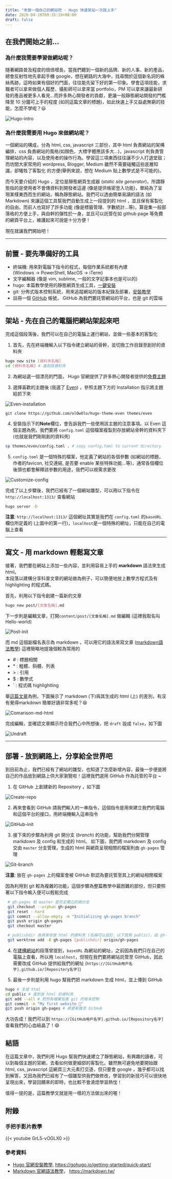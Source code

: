 ```yaml
---
title: "來做一個自己的網站吧 - Hugo 快速架站一次就上手"
date: 2020-04-10T09:35:29+08:00
draft: false
---
```


<!--category = [“machine learning”]-->
<!--**Note:** 強烈建議掃描以下 QR code 或鍵入網址([shorturl.at/cfhkL](shorturl.at/cfhkL))至網頁閱讀，獲得更佳閱讀體驗-->

<!--![QR code](http://s04.calm9.com/qrcode/2020-04/8C0UINZ6M7.png "QR code")-->

## 在我們開始之前...
### 為什麼我需要學習做網站呢？

隨著網路普及程度的倍倍增長，當我們聽到一個新的品牌、新的人事、新的產品，總會反射性地先拿起手機 google，想在網路的大海中，找尋關於這個新名詞的蛛絲馬跡。這時如果有個好的門面，往往能先留下好的第一印象。學會這項技能，求職者可以拿來做個人履歷、攝影師可以拿來當 portfolio，PM 可以拿來讓最新研發的產品被更多人看見...而許多熱心開發者的貢獻，更讓一般靜態網站開發的門檻降至 10 分鐘可上手的程度 (如同這篇文章的標題)，如此快速上手又益處無窮的技能，怎麼不學呢？😃

![Hugo-intro](https://upload.cc/i1/2020/04/10/T6mpMI.png "Hugo 介紹")

### 為什麼我需要用 Hugo 來做網站呢？
一個網站的構成，分為 html, css, javascript 三部份，其中 html 負責網站的架構編排，css 負責網站的風格(如顏色，大標字體應該多大...)，javascript 則負責管理網站的內容，以及使用者的操作行為。學習這三項東西往往讓不少人打退堂鼓；而坊間大家常用的 wordpress, Blogger, Medium 雖然不需要碰觸這些底層知識，卻犧牲了客製化
的方便(舉例來說，想在 Medium 貼上數學式是不可能的)。

而今天要介紹的 Hugo ，定位是靜態網頁生成器 (*static site generator*)，所謂靜態指的是使用者不會傳資料到開發者這邊 (像是提供帳密登入功能)，單純為了呈現某樣東西而生的網站，稱為靜態網站。我們可以透由簡單易讀的語法 (如 Markdown) 來讓這個工具幫我們自動生成上一段提到的 html ，並且保有客製化的自由，而前人也寫好了許多功能 (像是標籤管理、字數統計...等)，算是集一般部落格的方便上手，與自幹的彈性於一身，並且可以託管在如 github page 等免費的網頁平台上，維護起來可說是十分方便！

現在就讓我們開始吧！

---


## 前置 - 要先準備好的工具

* 終端機: 用來對電腦下指令的程式，每個作業系統都有內建 <br />
  (Windows -> PowerShell, MacOS -> iTerm)
* 文字編輯器 (像是 vim, sublime, 一般的文字記事本也是可以的)
* hugo: 本篇教學使用的靜態網頁生成工具，[一鍵安裝](https://gohugo.io/getting-started/installing/)
* git: 分佈式版本控制系統，用來追蹤網站的版本紀錄及部署，[安裝教學](https://git-scm.com/book/en/v2/Getting-Started-Installing-Git)
* 註冊一個 [GitHub](https://github.com/) 帳號， GitHub 為我們要託管網站的平台，也是 git 的雲端

---


## 架站 - 先在自己的電腦把網站架起來吧


完成這個段落後，我們可以在自己的電腦上運行網站，並做一些基本的客製化

1. 首先，先在終端機輸入以下指令建立網站的骨幹，並切換工作目錄至創好的資料夾

  ```bash
  hugo new site [資料夾名稱]
  cd [資料夾名稱] # 進到該資料夾
  ```

2. 為網站選一個漂亮的門面， Hugo 官網提供了許多熱心開發者提供的[免費主題](https://themes.gohugo.io/)

  <!--![Hugo-theme](https://upload.cc/i1/2020/04/10/0Evuac.png "Hugo 主題")-->

3. 選擇喜歡的主題後 (我選了 [Even](https://themes.gohugo.io/hugo-theme-even/))
   ，參照主題下方的 Installation 指示將主題給抓下來

  ![Even-installation](https://upload.cc/i1/2020/04/10/YN5VTb.png "Even Installation")

   ```
   git clone https://github.com/olOwOlo/hugo-theme-even themes/even
   ```

4. 安裝指示下的**Note**欄位，會告訴我們一些使用該主題的注意事項。以 Even 這個主題為例，我們要將 `config.toml` 這個檔案複製到存放網站骨幹的資料夾下(也就是我們剛剛創的資料夾)

```bash
cp themes/even/config.toml . # copy config.toml to current directory
```

5. `config.toml` 是一個特殊的檔案，他定義了網站的各個參數 (如網站的標題，作者的favicon, 社交連結, 是否要 enable 某些特殊功能...等)，通常各個欄位後頭也都會解釋該參數的用途，我們可以視需求更改

  ![Customize-config](https://upload.cc/i1/2020/04/10/SeXAFd.png "Simple Customization")

完成了以上步驟後，我們已經有了一個網站雛型，可以用以下指令在 `http://localhost:1313/` 查看網站

```bash
hugo server -D
```

**注意**: `http://localhost:1313/` 這個網址其實是我們在 `config.toml` 的`baseURL` 欄位所定義的 (上圖中的第一行)，`localhost`是一個特殊的網址，只能在自己的電腦上查看

---

## 寫文 - 用 markdown 輕鬆寫文章
接著，我們要在網站上添加一些內容，並利用容易上手的 **markdown** 語法來生成 html。 \
本段落以建構分享科普文章的網站做為例子，可以簡便地放上數學方程式及有 highlighting 的程式碼。

首先，利用以下指令創建一篇新的文章

```bash
hugo new post/[文章名稱].md
```

下一步則是編輯文章，打開`content/post/[文章名稱].md` 做編輯 (這裡我取名叫Hello-world)

  ![Post-init](https://upload.cc/i1/2020/04/10/l4hwLi.png "一開始空空如也")

而 md 這個副檔名表示為 markdown ，可以用它的語法來寫文章 ([markdown語法教學](https://markdown.tw/))
這裡簡略地提幾個較為常用的

* \# : 標題相關
* \* : 粗體、斜體、列表
* \> : 引用
* \$ : 數學式
* \` : 程式碼 highlightling

舉[這篇文章](http://localhost:1313/hugo-kopo/post/hello-world/)為例，下圖展示了 markdown (下)與其生成的 html (上) 的差別，有沒有覺得markdown 簡單好讀非常多呢？😆

  ![Comarison-md-html](https://upload.cc/i1/2020/04/10/uckIaF.png "markdown vs html 大比較！")

完成編輯，並確認文章顯示符合我們心中所想後，把 `draft` 設成 `false`，如下圖

  ![Undraft](https://upload.cc/i1/2020/04/10/t4ecVR.png "Undraft")

---

## 部署 - 放到網路上，分享給全世界吧

到目前為止，我們已經有了網站的雛型，也知道了怎麼新增內容，最後一步便是將自己的作品放到網路上供大家瀏覽啦！這裡我們選用 GitHub 作為託管的平台 ~

1. 在 GitHub 上創建新的 Repository ，如下圖

  ![Create-repo](https://upload.cc/i1/2020/04/10/mCWRXH.png "創建新的 Repository")

2. 再來會看到 GitHub 請我們輸入的一串指令，這個指令是用來建立我們的電腦和這個平台的接口，用終端機輸入這串指令

  ![GitHub-init](https://upload.cc/i1/2020/04/10/YmGQOX.png "建立與 GitHub 間的接口")

3. 接下來的步驟為利用 git 開分支 (*branch*) 的功能，幫助我們分開管理 markdown 及 config 和生成的 html。
   如下圖，我們將 markdown 及 config 交由 `master` 分支管理，生成的 html 與網頁呈現相關的檔案則由 `gh-pages` 管理

  ![Git-branch](https://upload.cc/i1/2020/04/10/VkFxbJ.png "開不同分支管理網站")

   **注意**: 放在 `gh-pages` 上的檔案會被 GitHub 默認為要託管至其上的網站相關檔案

   因為利用到 git 較為複雜的功能，這個步驟為整篇教學中最困難的部份，但只要照著以下指令輸入便可以輕鬆完成

   ```bash
    # gh-pages 和 master 是完全獨立的兩分支
    git checkout --orphan gh-pages
    git reset --hard
    git commit --allow-empty -m "Initializing gh-pages branch"
    git push origin gh-pages
    git checkout master

    # publishdir 為用來存放 html 的資料夾 (名稱可以自訂，以下我用 public)，由 gh-pages 分支管理
    git worktree add -B gh-pages [publishdir] origin/gh-pages 
   ```

4. 在[建構網站](https://sunprinces.github.io/hugo-kopo/post/hugo-diy/#%E5%BB%BA%E6%A7%8B%E7%B6%B2%E7%AB%99)的段落曾提到，`baseURL` 為網站的網址，之前因為我們只在自己的電腦上查看，所以用 `localhost`，但現在我們要將網站託管至 GitHub，因此需要改成 GitHub 提供給我們的網址 (`https://[GitHub用戶名字].github.io/[Repository名字]`)

5. 最後一步則是利用 hugo 幫我們把 markdown 生成 html，並上傳到 GitHub

```bash
hugo # 生成 html
cd public # 進到放 html 的資料夾
git add --all # 把所有檔案加進 git 的版本控制
git commit -m "My first website 🙌"
git push origin gh-pages # 將更新推至 GitHub
```

大功告成！我們可以到 `https://[GitHub用戶名字].github.io/[Repository名字]` 查看我們的心血結晶了！😄

## 結語

在這篇文章中，我們利用 Hugo 幫我們快速建立了靜態網站，有興趣的讀者，可以到每個主題的官網，去看如何做更細部的客製化。雖然無可避免地要開始跟 html, css, javascript 這網頁三大元素打交道，但只要會 google ，幾乎都可以找到解答，又因為我們已經有了一個雛型供我們做修改，學習到的新技巧可以很快地呈現出來，學習回饋來的即時，也比較不會澆熄學習熱忱！

值得一提的是，這篇教學文就是用一樣的方法做出來的喔！

## 附錄

### 手把手影片教學
{{< youtube GrL5-vOGLX0 >}}

### 參考資料

* [Hugo 官網安裝教學](https://gohugo.io/getting-started/quick-start/), https://gohugo.io/getting-started/quick-start/
* [Markdown 官網語法教學](https://markdown.tw/)， https://markdown.tw/

